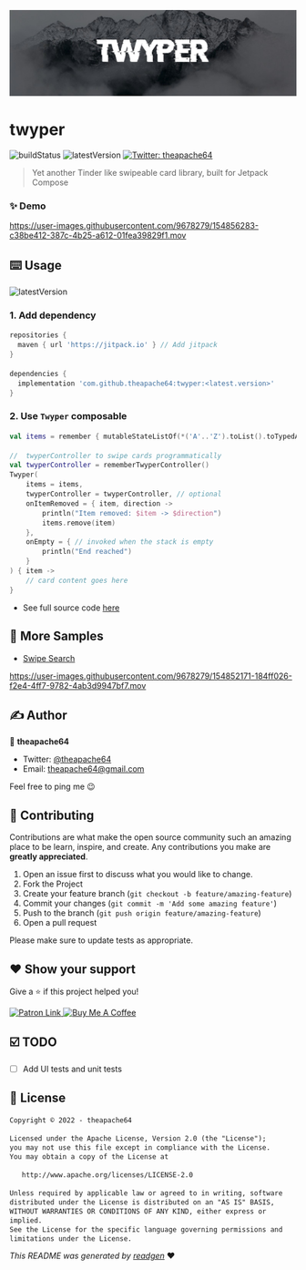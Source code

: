 ![](cover.jpeg)

# twyper

![buildStatus](https://img.shields.io/github/workflow/status/theapache64/twyper/Java%20CI%20with%20Gradle?style=plastic)
![latestVersion](https://img.shields.io/github/v/release/theapache64/twyper)
<a href="https://twitter.com/theapache64" target="_blank">
<img alt="Twitter: theapache64" src="https://img.shields.io/twitter/follow/theapache64.svg?style=social" />
</a>

> Yet another Tinder like swipeable card library, built for Jetpack Compose

### ✨ Demo

https://user-images.githubusercontent.com/9678279/154856283-c38be412-387c-4b25-a612-01fea39829f1.mov

## ⌨️ Usage

![latestVersion](https://img.shields.io/github/v/release/theapache64/twyper)

### 1. Add dependency
```groovy
repositories {
  maven { url 'https://jitpack.io' } // Add jitpack
}

dependencies {
  implementation 'com.github.theapache64:twyper:<latest.version>'
}
```

### 2. Use `Twyper` composable

```kotlin
val items = remember { mutableStateListOf(*('A'..'Z').toList().toTypedArray()) }

//  twyperController to swipe cards programmatically
val twyperController = rememberTwyperController() 
Twyper(
    items = items,
    twyperController = twyperController, // optional
    onItemRemoved = { item, direction ->
        println("Item removed: $item -> $direction")
        items.remove(item)
    },
    onEmpty = { // invoked when the stack is empty
        println("End reached")
    }
) { item ->
    // card content goes here
}

```
- See full source code [here](https://github.com/theapache64/twyper/blob/b4c21e76928ed888c9c1230ca9e3ac4711d8cf5a/sample/src/main/java/com/github/theapache64/twyper/TwyperPreview.kt#L20)

## 🧪 More Samples

- [Swipe Search](https://github.com/theapache64/swipe-search)

https://user-images.githubusercontent.com/9678279/154852171-184ff026-f2e4-4ff7-9782-4ab3d9947bf7.mov

## ✍️ Author

👤 **theapache64**

* Twitter: <a href="https://twitter.com/theapache64" target="_blank">@theapache64</a>
* Email: theapache64@gmail.com

Feel free to ping me 😉

## 🤝 Contributing

Contributions are what make the open source community such an amazing place to be learn, inspire, and create. Any
contributions you make are **greatly appreciated**.

1. Open an issue first to discuss what you would like to change.
1. Fork the Project
1. Create your feature branch (`git checkout -b feature/amazing-feature`)
1. Commit your changes (`git commit -m 'Add some amazing feature'`)
1. Push to the branch (`git push origin feature/amazing-feature`)
1. Open a pull request

Please make sure to update tests as appropriate.

## ❤ Show your support

Give a ⭐️ if this project helped you!

<a href="https://www.patreon.com/theapache64">
  <img alt="Patron Link" src="https://c5.patreon.com/external/logo/become_a_patron_button@2x.png" width="160"/>
</a>

<a href="https://www.buymeacoffee.com/theapache64" target="_blank">
    <img src="https://cdn.buymeacoffee.com/buttons/v2/default-yellow.png" alt="Buy Me A Coffee" width="160">
</a>

## ☑️ TODO

- [ ] Add UI tests and unit tests

## 📝 License

```
Copyright © 2022 - theapache64

Licensed under the Apache License, Version 2.0 (the "License");
you may not use this file except in compliance with the License.
You may obtain a copy of the License at

   http://www.apache.org/licenses/LICENSE-2.0

Unless required by applicable law or agreed to in writing, software
distributed under the License is distributed on an "AS IS" BASIS,
WITHOUT WARRANTIES OR CONDITIONS OF ANY KIND, either express or implied.
See the License for the specific language governing permissions and
limitations under the License.
```

_This README was generated by [readgen](https://github.com/theapache64/readgen)_ ❤
